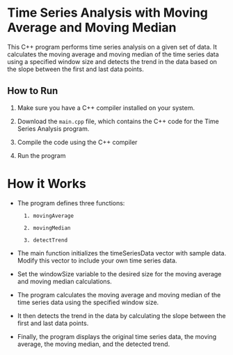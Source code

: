 # Time Series Analysis with Moving Average and Moving Median

This C++ program performs time series analysis on a given set of data. It calculates the moving average and moving median of the time series data using a specified window size and detects the trend in the data based on the slope between the first and last data points.

## How to Run

1. Make sure you have a C++ compiler installed on your system.

2. Download the `main.cpp` file, which contains the C++ code for the Time Series Analysis program.
   
3. Compile the code using the C++ compiler

4. Run the program

# How it Works

- The program defines three functions:
  
        1. movingAverage
  
        2. movingMedian
  
        3. detectTrend

- The main function initializes the timeSeriesData vector with sample data. Modify this vector to include your own time series data.

- Set the windowSize variable to the desired size for the moving average and moving median calculations.

- The program calculates the moving average and moving median of the time series data using the specified window size.

- It then detects the trend in the data by calculating the slope between the first and last data points.

- Finally, the program displays the original time series data, the moving average, the moving median, and the detected trend.
